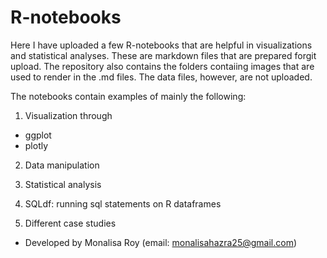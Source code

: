 # R-notebooks

Here I have uploaded a few R-notebooks that are helpful in visualizations and statistical analyses. These are markdown files that are prepared forgit upload. The repository also contains the folders contaiing images that are used to render in the .md files. The data files, however, are not uploaded.

The notebooks contain examples of mainly the following:

1. Visualization through

* ggplot 
* plotly 

2. Data manipulation

3. Statistical analysis

4. SQLdf: running sql statements on R dataframes

5. Different case studies 


* Developed by Monalisa Roy (email: monalisahazra25@gmail.com)

